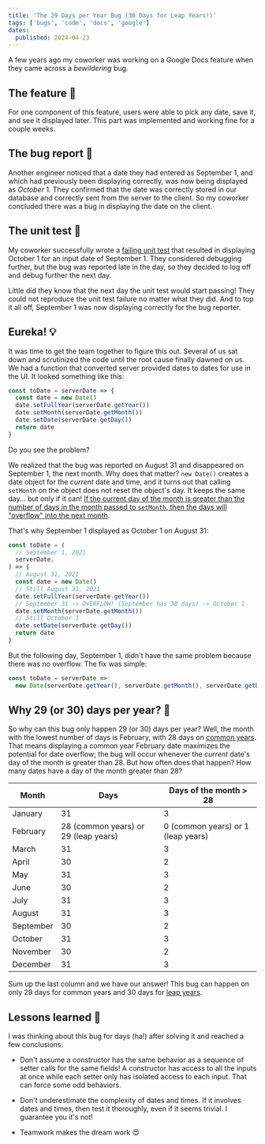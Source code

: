 ```yaml
---
title: 'The 29 Days per Year Bug (30 Days for Leap Years!)'
tags: ['bugs', 'code', 'docs', 'google']
dates:
  published: 2024-04-23
---
```


A few years ago my coworker was working on a Google Docs feature when they came across a _bewildering_ bug.

## The feature 📅

For one component of this feature, users were able to pick any date, save it, and see it displayed later. This part was implemented and working fine for a couple weeks.

## The bug report 🐛

Another engineer noticed that a date they had entered as September 1, and which had previously been displaying correctly, was now being displayed as _October_ 1. They confirmed that the date was correctly stored in our database and correctly sent from the server to the client. So my coworker concluded there was a bug in displaying the date on the client.

## The unit test 🧪

My coworker successfully wrote a [failing unit test](https://en.wikipedia.org/wiki/Test-driven_development) that resulted in displaying October 1 for an input date of September 1. They considered debugging further, but the bug was reported late in the day, so they decided to log off and debug further the next day.

Little did they know that the next day the unit test would start passing! They could not reproduce the unit test failure no matter what they did. And to top it all off, September 1 was now displaying correctly for the bug reporter.

## Eureka! 💡

It was time to get the team together to figure this out. Several of us sat down and scrutinized the code until the root cause finally dawned on us. We had a function that converted server provided dates to dates for use in the UI. It looked something like this:

```js
const toDate = serverDate => {
  const date = new Date()
  date.setFullYear(serverDate.getYear())
  date.setMonth(serverDate.getMonth())
  date.setDate(serverDate.getDay())
  return date
}
```

Do you see the problem?

We realized that the bug was reported on August 31 and disappeared on September 1, the next month. Why does that matter? `new Date()` creates a date object for the _current_ date and time, and it turns out that calling `setMonth` on the object does not reset the object's day. It keeps the same day... but only if it can! [If the current day of the month is greater than the number of days in the month passed to `setMonth`, then the days will "overflow" into the next month](https://developer.mozilla.org/en-US/docs/Web/JavaScript/Reference/Global_Objects/Date/setMonth#description).

That's why September 1 displayed as October 1 on August 31:

```js
const toDate = (
  // September 1, 2021
  serverDate,
) => {
  // August 31, 2021
  const date = new Date()
  // Still August 31, 2021
  date.setFullYear(serverDate.getYear())
  // September 31 -> OVERFLOW! (September has 30 days) -> October 1
  date.setMonth(serverDate.getMonth())
  // Still October 1
  date.setDate(serverDate.getDay())
  return date
}
```

But the following day, September 1, didn't have the same problem because there was no overflow. The fix was simple:

```js
const toDate = serverDate =>
  new Date(serverDate.getYear(), serverDate.getMonth(), serverDate.getDay())
```

## Why 29 (or 30) days per year? 🤔

So why can this bug only happen 29 (or 30) days per year? Well, the month with the lowest number of days is February, with 28 days on [common years](https://en.wikipedia.org/wiki/Common_year). That means displaying a common year February date maximizes the potential for date overflow; the bug will occur whenever the _current_ date's day of the month is greater than 28. But how often does that happen? How many dates have a day of the month greater than 28?

| Month     | Days                                 | Days of the month > 28             |
| --------- | ------------------------------------ | ---------------------------------- |
| January   | 31                                   | 3                                  |
| February  | 28 (common years) or 29 (leap years) | 0 (common years) or 1 (leap years) |
| March     | 31                                   | 3                                  |
| April     | 30                                   | 2                                  |
| May       | 31                                   | 3                                  |
| June      | 30                                   | 2                                  |
| July      | 31                                   | 3                                  |
| August    | 31                                   | 3                                  |
| September | 30                                   | 2                                  |
| October   | 31                                   | 3                                  |
| November  | 30                                   | 2                                  |
| December  | 31                                   | 3                                  |

Sum up the last column and we have our answer! This bug can happen on only 29 days for common years and 30 days for [leap years](https://en.wikipedia.org/wiki/Leap_year).

## Lessons learned 🏫

I was thinking about this bug for days (ha!) after solving it and reached a few conclusions:

- Don't assume a constructor has the same behavior as a sequence of setter calls for the same fields! A constructor has access to all the inputs at once while each setter only has isolated access to each input. That can force some odd behaviors.

- Don't underestimate the complexity of dates and times. If it involves dates and times, then test it thoroughly, even if it seems trivial. I guarantee you it's not!

- Teamwork makes the dream work 😍
